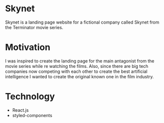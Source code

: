 # Skynet

Skynet is a landing page website for a fictional company called Skynet from the Terminator movie series.

# Motivation

I was inspired to create the landing page for the main antagonist from the movie series while re watching the films. Also, since there are big tech companies now competing with each other to create the best artificial intelligence I wanted to create the original known one in the film industry.

# Technology

 - React.js
 - styled-components